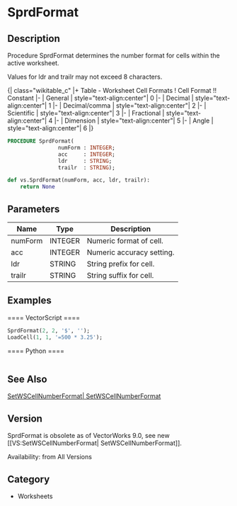 # SprdFormat

## Description
Procedure SprdFormat determines the number format for cells within the active worksheet.

Values for ldr and trailr may not exceed 8 characters.

{| class="wikitable_c"
|+ Table - Worksheet Cell Formats
! Cell Format !! Constant
|- 
| General
| style="text-align:center"| 0
|- 
| Decimal
| style="text-align:center"| 1
|- 
| Decimal/comma
| style="text-align:center"| 2
|- 
| Scientific
| style="text-align:center"| 3
|- 
| Fractional
| style="text-align:center"| 4
|- 
| Dimension
| style="text-align:center"| 5
|- 
| Angle
| style="text-align:center"| 6
|}

```pascal
PROCEDURE SprdFormat(
				numForm : INTEGER;
				acc     : INTEGER;
				ldr     : STRING;
				trailr  : STRING);
```

```python
def vs.SprdFormat(numForm, acc, ldr, trailr):
    return None
```

## Parameters
|Name|Type|Description|
|---|---|---|
|numForm|INTEGER|Numeric format of cell.|
|acc|INTEGER|Numeric accuracy setting.|
|ldr|STRING|String prefix for cell.|
|trailr|STRING|String suffix for cell.|

## Examples
==== VectorScript ====
```pascal
SprdFormat(2, 2, '$', '');
LoadCell(1, 1, '=500 * 3.25');
```
==== Python ====
```python

```

## See Also
[SetWSCellNumberFormat| SetWSCellNumberFormat](SetWSCellNumberFormat|%20SetWSCellNumberFormat.md)

## Version
SprdFormat is obsolete as of VectorWorks 9.0, see new [[VS:SetWSCellNumberFormat| SetWSCellNumberFormat]].

Availability: from All Versions

## Category
* Worksheets

